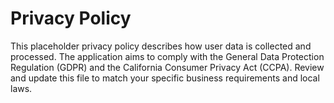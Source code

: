 # Privacy Policy

This placeholder privacy policy describes how user data is collected and processed.
The application aims to comply with the General Data Protection Regulation (GDPR)
and the California Consumer Privacy Act (CCPA). Review and update this file to
match your specific business requirements and local laws.
